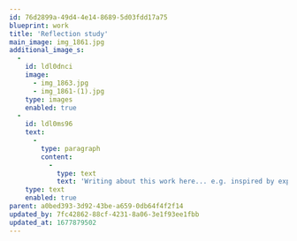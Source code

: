```yaml
---
id: 76d2899a-49d4-4e14-8689-5d03fdd17a75
blueprint: work
title: 'Reflection study'
main_image: img_1861.jpg
additional_image_s:
  -
    id: ldl0dnci
    image:
      - img_1863.jpg
      - img_1861-(1).jpg
    type: images
    enabled: true
  -
    id: ldl0ms96
    text:
      -
        type: paragraph
        content:
          -
            type: text
            text: 'Writing about this work here... e.g. inspired by expressionist cinema from 1920s Germany I created this space etc. etc.'
    type: text
    enabled: true
parent: a0bed393-3d92-43be-a659-0db64f4f2f14
updated_by: 7fc42862-88cf-4231-8a06-3e1f93ee1fbb
updated_at: 1677879502
---
```

